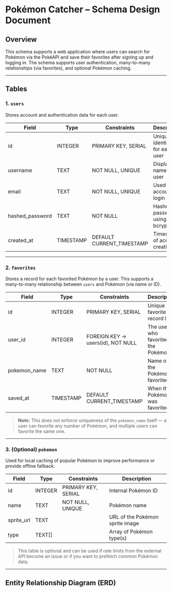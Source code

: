 # Pokémon Catcher – Schema Design Document

## Overview

This schema supports a web application where users can search for Pokémon via the PokéAPI and save their favorites after signing up and logging in. The schema supports user authentication, many-to-many relationships (via favorites), and optional Pokémon caching.

---

## Tables

### 1. `users`

Stores account and authentication data for each user.

| Field           | Type      | Constraints                      | Description                        |
|----------------|-----------|----------------------------------|------------------------------------|
| id             | INTEGER   | PRIMARY KEY, SERIAL              | Unique identifier for each user    |
| username       | TEXT      | NOT NULL, UNIQUE                 | Display name of the user           |
| email          | TEXT      | NOT NULL, UNIQUE                 | Used for account login             |
| hashed_password| TEXT      | NOT NULL                         | Hashed password using bcrypt       |
| created_at     | TIMESTAMP | DEFAULT CURRENT_TIMESTAMP        | Timestamp of account creation      |

---

### 2. `favorites`

Stores a record for each favorited Pokémon by a user. This supports a many-to-many relationship between `users` and Pokémon (via name or ID).

| Field        | Type      | Constraints                      | Description                           |
|-------------|-----------|----------------------------------|---------------------------------------|
| id          | INTEGER   | PRIMARY KEY, SERIAL              | Unique favorite record ID             |
| user_id     | INTEGER   | FOREIGN KEY → users(id), NOT NULL| The user who favorited the Pokémon    |
| pokemon_name| TEXT      | NOT NULL                         | Name of the Pokémon favorited         |
| saved_at    | TIMESTAMP | DEFAULT CURRENT_TIMESTAMP        | When the Pokémon was favorited        |

> **Note:** This does not enforce uniqueness of the `pokemon_name` itself — a user can favorite any number of Pokémon, and multiple users can favorite the same one.

---

### 3. (Optional) `pokemon`

Used for local caching of popular Pokémon to improve performance or provide offline fallback.

| Field      | Type    | Constraints           | Description                        |
|-----------|---------|-----------------------|------------------------------------|
| id        | INTEGER | PRIMARY KEY, SERIAL   | Internal Pokémon ID                |
| name      | TEXT    | NOT NULL, UNIQUE      | Pokémon name                       |
| sprite_url| TEXT    |                       | URL of the Pokémon sprite image    |
| type      | TEXT[]  |                       | Array of Pokémon type(s)           |

> This table is optional and can be used if rate limits from the external API become an issue or if you want to prefetch common Pokémon data.

---

## Entity Relationship Diagram (ERD)

